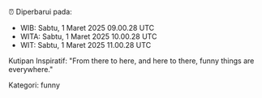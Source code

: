 ⏰ Diperbarui pada:
- WIB: Sabtu, 1 Maret 2025 09.00.28 UTC
- WITA: Sabtu, 1 Maret 2025 10.00.28 UTC
- WIT: Sabtu, 1 Maret 2025 11.00.28 UTC

Kutipan Inspiratif:
"From there to here, and here to there, funny things are everywhere."


Kategori: funny

